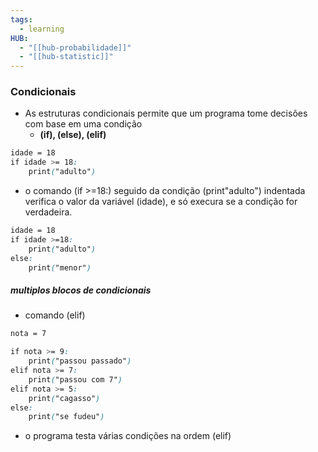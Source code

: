 ```yaml
---
tags:
  - learning
HUB:
  - "[[hub-probabilidade]]"
  - "[[hub-statistic]]"
---
```


### Condicionais 

- As estruturas condicionais permite que um programa tome decisões com base em uma condição
	- **(if), (else), (elif)**

``` css
idade = 18
if idade >= 18:
	print("adulto")
```
- o comando (if >=18:) seguido da condição (print"adulto")  indentada verifica o valor da  variável (idade), e só execura se a condição for verdadeira.

``` css
idade = 18
if idade >=18:
	print("adulto")
else:
	print("menor")
```

##### multiplos blocos de condicionais 
-  comando (elif)
```css
nota = 7

if nota >= 9:
	print("passou passado")
elif nota >= 7:
	print("passou com 7")
elif nota >= 5:
	print("cagasso")
else:
	print("se fudeu")
```
-  o programa testa várias condições na ordem (elif)
